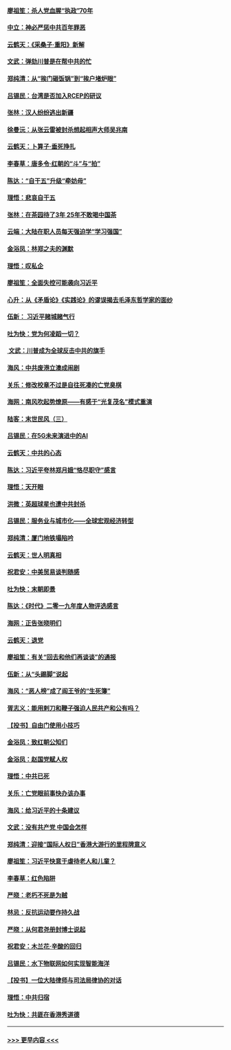 #### [廖祖笙：杀人党血腥“执政”70年](../pages/nsc993/n11745144.md?t=12260755) 
#### [中立：神必严惩中共百年罪恶](../pages/nsc993/n11744970.md?t=12260755) 
#### [云鹤天：《采桑子‧重阳》新解](../pages/nsc993/n11744948.md?t=12260755) 
#### [文武：弹劾川普是在帮中共的忙](../pages/nsc993/n11744758.md?t=12260755) 
#### [郑纯清：从“挨门砸饭锅”到“挨户堵炉眼”](../pages/nsc993/n11744745.md?t=12260755) 
#### [吕锡民：台湾是否加入RCEP的研议](../pages/nsc993/n11744701.md?t=12260755) 
#### [张林：汉人纷纷逃出新疆](../pages/nsc993/n11743530.md?t=12260755) 
#### [徐曼沅：从张云雷被封杀想起相声大师吴兆南](../pages/nsc993/n11741816.md?t=12260755) 
#### [云鹤天：卜算子‧垂死挣扎](../pages/nsc993/n11739956.md?t=12260755) 
#### [李春草：唐多令‧红朝的“斗”与“拍”](../pages/nsc993/n11739830.md?t=12260755) 
#### [陈达：“自干五”升级“牵妨母”](../pages/nsc993/n11739724.md?t=12260755) 
#### [理悟：悲哀自干五](../pages/nsc993/n11739547.md?t=12260755) 
#### [张林：在茶园待了3年 25年不敢喝中国茶](../pages/nsc993/n11739240.md?t=12260755) 
#### [云端：大陆在职人员每天强迫学“学习强国”](../pages/nsc993/n11738735.md?t=12260755) 
#### [金浴凤：林郑之夫的渊默](../pages/nsc993/n11737735.md?t=12260755) 
#### [理悟：叹私企](../pages/nsc993/n11737715.md?t=12260755) 
#### [廖祖笙：全面失控可能袭向习近平](../pages/nsc993/n11737704.md?t=12260755) 
#### [心升：从《矛盾论》《实践论》的谬误揭去毛泽东哲学家的面纱](../pages/nsc993/n11736962.md?t=12260755) 
#### [伍新： 习近平赌城赌气行](../pages/nsc993/n11736929.md?t=12260755) 
#### [吐为快：党为何凌蹈一切？](../pages/nsc993/n11736915.md?t=12260755) 
#### [ 文武：川普成为全球反击中共的旗手](../pages/nsc993/n11736882.md?t=12260755) 
#### [海风：中共废港立澳成闹剧](../pages/nsc993/n11735857.md?t=12260755) 
#### [关乐：修改校章不过是自往死凑的亡党臭棋](../pages/nsc993/n11735097.md?t=12260755) 
#### [海网：南风吹起势燎原——有感于“光复茂名”模式重演](../pages/nsc993/n11732308.md?t=12260755) 
#### [陆客：末世民风（三）](../pages/nsc993/n11732211.md?t=12260755) 
#### [吕锡民：在5G未来演进中的AI](../pages/nsc993/n11730010.md?t=12260755) 
#### [云鹤天：中共的心态](../pages/nsc993/n11729906.md?t=12260755) 
#### [陈达：习近平夸林郑月娥“恪尽职守”感言](../pages/nsc993/n11729881.md?t=12260755) 
#### [理悟：天开眼](../pages/nsc993/n11729699.md?t=12260755) 
#### [洪微：英超球星也遭中共封杀](../pages/nsc993/n11727243.md?t=12260755) 
#### [吕锡民：服务业与城市化——全球宏观经济转型](../pages/nsc993/n11725845.md?t=12260755) 
#### [郑纯清：厦门地铁塌陷吟](../pages/nsc993/n11725813.md?t=12260755) 
#### [云鹤天：世人明真相](../pages/nsc993/n11725621.md?t=12260755) 
#### [祝君安：中美贸易谈判随感](../pages/nsc993/n11725609.md?t=12260755) 
#### [吐为快：末朝即景](../pages/nsc993/n11723365.md?t=12260755) 
#### [陈达：《时代》二零一九年度人物评选感言](../pages/nsc993/n11723337.md?t=12260755) 
#### [海网：正告张晓明们](../pages/nsc993/n11723228.md?t=12260755) 
#### [云鹤天：退党](../pages/nsc993/n11723056.md?t=12260755) 
#### [廖祖笙：有关“回去和他们再谈谈”的通报](../pages/nsc993/n11722442.md?t=12260755) 
#### [伍新：从“头踢脚”说起](../pages/nsc993/n11722429.md?t=12260755) 
#### [海风：“恶人榜”成了阎王爷的“生死簿”](../pages/nsc993/n11722272.md?t=12260755) 
#### [胥志义：能用剌刀和鞭子强迫人民共产和公有吗？](../pages/nsc993/n11720569.md?t=12260755) 
#### [【投书】自由门使用小技巧](../pages/nsc993/n11720180.md?t=12260755) 
#### [金浴凤：致红朝公知们](../pages/nsc993/n11720563.md?t=12260755) 
#### [金浴凤：赵国党赋人权](../pages/nsc993/n11720533.md?t=12260755) 
#### [理悟：中共已死](../pages/nsc993/n11720233.md?t=12260755) 
#### [关乐：亡党眼前事快办该办事](../pages/nsc993/n11719160.md?t=12260755) 
#### [海风：给习近平的十条建议](../pages/nsc993/n11717616.md?t=12260755) 
#### [文武：没有共产党 中国会怎样](../pages/nsc993/n11717584.md?t=12260755) 
#### [郑纯清：迎接“国际人权日”香港大游行的里程牌意义](../pages/nsc993/n11717417.md?t=12260755) 
#### [廖祖笙：习近平快意于虐待老人和儿童？](../pages/nsc993/n11715313.md?t=12260755) 
#### [李春草：红色陷阱](../pages/nsc993/n11715029.md?t=12260755) 
#### [严晓：老朽不死是为贼](../pages/nsc993/n11712910.md?t=12260755) 
#### [林忌：反抗运动要作持久战](../pages/nsc993/n11712623.md?t=12260755) 
#### [严晓：从何君尧册封博士说起](../pages/nsc993/n11712465.md?t=12260755) 
#### [祝君安：木兰花·辛酸的回归](../pages/nsc993/n11712381.md?t=12260755) 
#### [吕锡民：水下物联网如何实现智能海洋](../pages/nsc993/n11711158.md?t=12260755) 
#### [【投书】一位大陆律师与司法局律协的对话](../pages/nsc993/n11709675.md?t=12260755) 
#### [理悟：中共归宿](../pages/nsc993/n11710059.md?t=12260755) 
#### [吐为快：共匪在香港秀道德](../pages/nsc993/n11709979.md?t=12260755) 

----
#### [ >>> 更早内容 <<< ](../indexes/nsc993-earlier.md)
